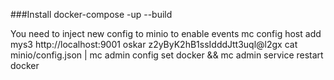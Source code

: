 ###Install
docker-compose -up --build

You need to inject new config to minio to enable events
mc config host add mys3 http://localhost:9001 oskar z2yByK2hB1ssIdddJtt3uql@l2gx
cat minio/config.json | mc admin config set docker &&  mc admin service restart docker

